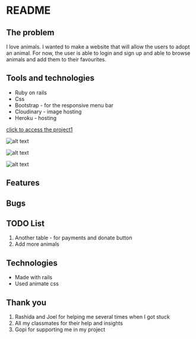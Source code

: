 # README


## The problem
I love animals. I wanted to make a website that will allow the users to adopt an animal. For now, the user is able to login and sign up and able to browse animals and add them to their favourites.


## Tools and technologies
* Ruby on rails
* Css
* Bootstrap - for the responsive menu bar
* Cloudinary - image hosting
* Heroku - hosting




[click to access the project1](https://animalshelter1.herokuapp.com/)


![alt text](app/images/allanimals.png)

![alt text](/app/images/allanimals.png)

![alt text](./app/images/allanimals.png)

## Features




## Bugs


## TODO List
1. Another table - for payments and donate button
1. Add more animals


## Technologies
- Made with rails
- Used animate css



## Thank you

1. Rashida and Joel for helping me several times when I got stuck
1. All my classmates for their help and insights
1. Gopi for supporting me in my project
